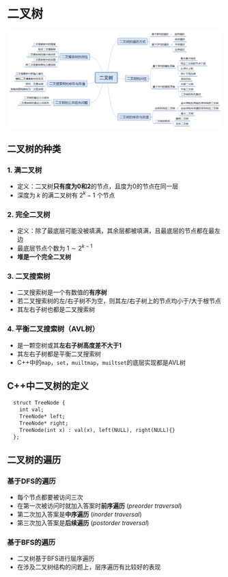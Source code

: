 # 二叉树

![二叉树分类](image/二叉树.png)

## 二叉树的种类

### 1. 满二叉树
* 定义：二叉树**只有度为0和2**的节点，且度为0的节点在同一层
* 深度为 $k$ 的满二叉树有 $2^k-1$ 个节点

### 2. 完全二叉树
* 定义：除了最底层可能没被填满，其余层都被填满，且最底层的节点都在最左边
* 最底层节点个数为 $1 \sim 2^{k-1}$
* **堆是一个完全二叉树**

### 3. 二叉搜索树
* 二叉搜索树是一个有数值的**有序树**
* 若二叉搜索树的左/右子树不为空，则其左/右子树上的节点均小于/大于根节点
* 其左右子树也都是二叉搜索树

### 4. 平衡二叉搜索树（AVL树）
* 是一颗空树或其**左右子树高度差不大于1**
* 其左右子树都是平衡二叉搜索树
* C++中的`map`，`set`，`muiltmap`，`muiltset`的底层实现都是AVL树

## C++中二叉树的定义
```
  struct TreeNode {
    int val;
    TreeNode* left;
    TreeNode* right;
    TreeNode(int x) : val(x), left(NULL), right(NULL){}
  };
```

## 二叉树的遍历

### 基于DFS的遍历

* 每个节点都要被访问三次
* 在第一次被访问时就加入答案时**前序遍历** (*preorder traversal*)
* 第二次加入答案是**中序遍历** (*inorder traversal*)
* 第三次加入答案是**后续遍历** (*postorder traversal*)

### 基于BFS的遍历
* 二叉树基于BFS进行层序遍历
* 在涉及二叉树结构的问题上，层序遍历有比较好的表现









